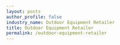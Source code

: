 ```yaml
---
layout: posts 
author_profile: false 
industry_name: Outdoor Equipment Retailer
title: Outdoor Equipment Retailer
permalink: /outdoor-equipment-retailer
---
```

